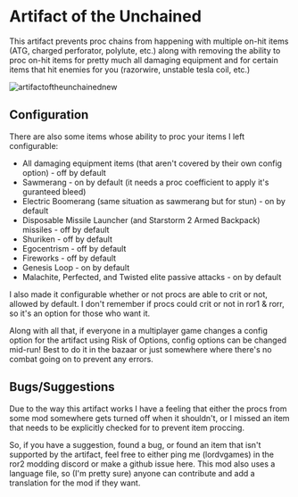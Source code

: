 # Artifact of the Unchained
This artifact prevents proc chains from happening with multiple on-hit items (ATG, charged perforator, polylute, etc.) along with removing the ability to proc on-hit items for pretty much all damaging equipment and for certain items that hit enemies for you (razorwire, unstable tesla coil, etc.)

![artifactoftheunchainednew](https://github.com/user-attachments/assets/f86beb50-1c7e-42cb-8fb5-d506c93fceb5)

## Configuration
There are also some items whose ability to proc your items I left configurable:
- All damaging equipment items (that aren't covered by their own config option) - off by default
- Sawmerang - on by default (it needs a proc coefficient to apply it's guranteed bleed)
- Electric Boomerang (same situation as sawmerang but for stun) - on by default
- Disposable Missile Launcher (and Starstorm 2 Armed Backpack) missiles  - off by default
- Shuriken - off by default
- Egocentrism - off by default
- Fireworks - off by default
- Genesis Loop - on by default
- Malachite, Perfected, and Twisted elite passive attacks - on by default

I also made it configurable whether or not procs are able to crit or not, allowed by default. I don't remember if procs could crit or not in ror1 & rorr, so it's an option for those who want it.

Along with all that, if everyone in a multiplayer game changes a config option for the artifact using Risk of Options, config options can be changed mid-run! Best to do it in the bazaar or just somewhere where there's no combat going on to prevent any errors.

## Bugs/Suggestions
Due to the way this artifact works I have a feeling that either the procs from some mod somewhere gets turned off when it shouldn't, or I missed an item that needs to be explicitly checked for to prevent item proccing.

So, if you have a suggestion, found a bug, or found an item that isn't supported by the artifact, feel free to either ping me (lordvgames) in the ror2 modding discord or make a github issue here. This mod also uses a language file, so (I'm pretty sure) anyone can contribute and add a translation for the mod if they want.
